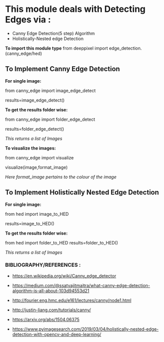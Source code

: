 # This module deals with Detecting Edges via :
- Canny Edge Detection(5 step) Algorithm
- Holistically-Nested edge Detection

**To import this module type**
from deeppixel import edge_detection.(canny_edge/hed)

## To Implement Canny Edge Detection
**For single image:**

from canny_edge import image_edge_detect

results=image_edge_detect(<path to the image>)

**To get the results folder wise:**

 from canny_edge import folder_edge_detect

 results=folder_edge_detect(<path to the image>)

*This returns a list of Images*

**To visualize the images:**

from canny_edge import visualize

visualize(image,format_image)

*Here format_image pertains to the colour of the image*

## To Implement Holistically Nested Edge Detection

**For single image:**

from hed import image_to_HED

results=image_to_HED(<path to the image>)
 
**To get the results folder wise:**

from hed import folder_to_HED 
results=folder_to_HED(<path to the image>)

*This returns a list of Images*

### BIBLIOGRAPHY/REFERENCES :

- https://en.wikipedia.org/wiki/Canny_edge_detector

- https://medium.com/@ssatyajitmaitra/what-canny-edge-detection-algorithm-is-all-about-103d94553d21

- http://fourier.eng.hmc.edu/e161/lectures/canny/node1.html

- http://justin-liang.com/tutorials/canny/

- https://arxiv.org/abs/1504.06375

-  https://www.pyimagesearch.com/2019/03/04/holistically-nested-edge-detection-with-opencv-and-deep-learning/
